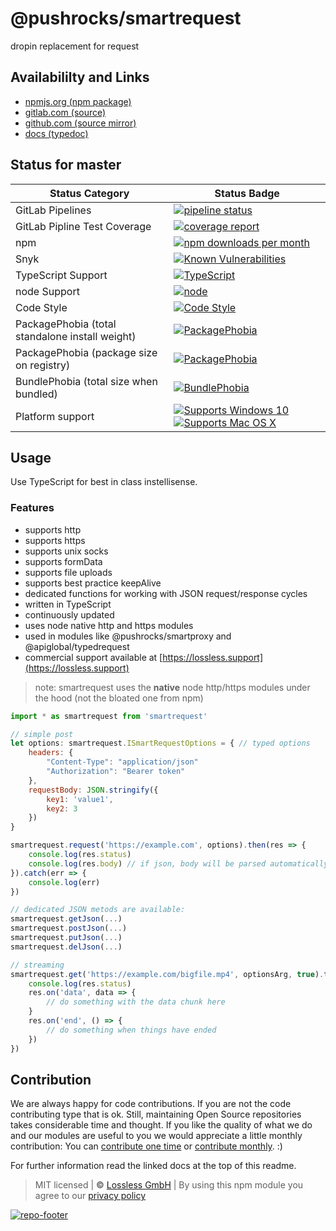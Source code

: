 # @pushrocks/smartrequest
dropin replacement for request

## Availabililty and Links
* [npmjs.org (npm package)](https://www.npmjs.com/package/@pushrocks/smartrequest)
* [gitlab.com (source)](https://gitlab.com/pushrocks/smartrequest)
* [github.com (source mirror)](https://github.com/pushrocks/smartrequest)
* [docs (typedoc)](https://pushrocks.gitlab.io/smartrequest/)

## Status for master

Status Category | Status Badge
-- | --
GitLab Pipelines | [![pipeline status](https://gitlab.com/pushrocks/smartrequest/badges/master/pipeline.svg)](https://lossless.cloud)
GitLab Pipline Test Coverage | [![coverage report](https://gitlab.com/pushrocks/smartrequest/badges/master/coverage.svg)](https://lossless.cloud)
npm | [![npm downloads per month](https://badgen.net/npm/dy/@pushrocks/smartrequest)](https://lossless.cloud)
Snyk | [![Known Vulnerabilities](https://badgen.net/snyk/pushrocks/smartrequest)](https://lossless.cloud)
TypeScript Support | [![TypeScript](https://badgen.net/badge/TypeScript/>=%203.x/blue?icon=typescript)](https://lossless.cloud)
node Support | [![node](https://img.shields.io/badge/node->=%2010.x.x-blue.svg)](https://nodejs.org/dist/latest-v10.x/docs/api/)
Code Style | [![Code Style](https://badgen.net/badge/style/prettier/purple)](https://lossless.cloud)
PackagePhobia (total standalone install weight) | [![PackagePhobia](https://badgen.net/packagephobia/install/@pushrocks/smartrequest)](https://lossless.cloud)
PackagePhobia (package size on registry) | [![PackagePhobia](https://badgen.net/packagephobia/publish/@pushrocks/smartrequest)](https://lossless.cloud)
BundlePhobia (total size when bundled) | [![BundlePhobia](https://badgen.net/bundlephobia/minzip/@pushrocks/smartrequest)](https://lossless.cloud)
Platform support | [![Supports Windows 10](https://badgen.net/badge/supports%20Windows%2010/yes/green?icon=windows)](https://lossless.cloud) [![Supports Mac OS X](https://badgen.net/badge/supports%20Mac%20OS%20X/yes/green?icon=apple)](https://lossless.cloud)

## Usage

Use TypeScript for best in class instellisense.

### Features

- supports http
- supports https
- supports unix socks
- supports formData
- supports file uploads
- supports best practice keepAlive
- dedicated functions for working with JSON request/response cycles
- written in TypeScript
- continuously updated
- uses node native http and https modules
- used in modules like @pushrocks/smartproxy and @apiglobal/typedrequest
- commercial support available at [https://lossless.support](https://lossless.support)

> note: smartrequest uses the **native** node http/https modules under the hood (not the bloated one from npm)

```javascript
import * as smartrequest from 'smartrequest'

// simple post
let options: smartrequest.ISmartRequestOptions = { // typed options
    headers: {
        "Content-Type": "application/json"
        "Authorization": "Bearer token"
    },
    requestBody: JSON.stringify({
        key1: 'value1',
        key2: 3
    })
}

smartrequest.request('https://example.com', options).then(res => {
    console.log(res.status)
    console.log(res.body) // if json, body will be parsed automatically
}).catch(err => {
    console.log(err)
})

// dedicated JSON metods are available:
smartrequest.getJson(...)
smartrequest.postJson(...)
smartrequest.putJson(...)
smartrequest.delJson(...)

// streaming
smartrequest.get('https://example.com/bigfile.mp4', optionsArg, true).then(res => { // third arg = true signals streaming
    console.log(res.status)
    res.on('data', data => {
        // do something with the data chunk here
    }
    res.on('end', () => {
        // do something when things have ended
    })
})
```

## Contribution

We are always happy for code contributions. If you are not the code contributing type that is ok. Still, maintaining Open Source repositories takes considerable time and thought. If you like the quality of what we do and our modules are useful to you we would appreciate a little monthly contribution: You can [contribute one time](https://lossless.link/contribute-onetime) or [contribute monthly](https://lossless.link/contribute). :)

For further information read the linked docs at the top of this readme.

> MIT licensed | **&copy;** [Lossless GmbH](https://lossless.gmbh)
| By using this npm module you agree to our [privacy policy](https://lossless.gmbH/privacy)

[![repo-footer](https://lossless.gitlab.io/publicrelations/repofooter.svg)](https://maintainedby.lossless.com)
